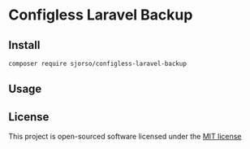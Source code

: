 # Configless Laravel Backup


## Install
```bash
composer require sjorso/configless-laravel-backup
```

## Usage


## License

This project is open-sourced software licensed under the [MIT license](http://opensource.org/licenses/MIT)
